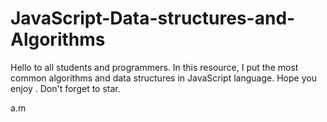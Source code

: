 # JavaScript-Data-structures-and-Algorithms

Hello to all students and programmers.
In this resource, I put the most common algorithms and data structures in JavaScript language. Hope you enjoy .
Don't forget to star.

a.m

